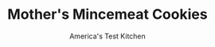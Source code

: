 ---
layout: ../../layouts/MarkdownPostLayout.astro
title: Mother's Mincemeat Cookies
author: America's Test Kitchen
pubDate: 2023-03-15
description: This old-fashioned cookie recipe comes together quickly with store-bought pie dough.
image_url: https://res.cloudinary.com/hksqkdlah/image/upload/ar_1:1,c_fill,dpr_2.0,f_auto,fl_lossy.progressive.strip_profile,g_faces:auto,q_auto:low,w_344/23336_sfs-mincemeat-cookies-6
tags: ["Savory Pies & Tarts"]
calories: 1130
protein: 
carbohydrates: 34
fats: 
fiber: 2
ingredients: ["2 tablespoons, all-purpose flour","2 tablespoons, sugar","3/4 cup, jarred mincemeat","3 tablespoons, brandy","1/2 cup, walnuts, toasted and chopped fine","4 (9-inch) store-bought, pie dough rounds"]
serves: 20
time: "1¼ hours, plus 20 minutes cooling"
instructions: ["Whisk 1/4 cup water, flour, and sugar together in medium saucepan until smooth. Stir in mincemeat and brandy. Bring to simmer over medium heat and cook, stirring constantly, until mixture has thickened, 2 to 4 minutes. Transfer to bowl, stir in walnuts, and let cool completely.","Adjust oven racks to upper-middle and lower-middle positions and heat oven to 375 degrees. Line 2 rimmed baking sheets with parchment paper. Working with 2 pie dough rounds at a time, roll into 12-inch rounds on lightly floured counter. Using 3-inch cookie cutter, cut 10 circles from each dough round.","Working with 1 circle at a time, moisten edge with water and place 2 teaspoons mincemeat filling in center. Top with second circle and press edges to seal. Crimp cookie edge with your fingers. Cut small vent hole in center of cookie. Repeat with remaining circles and filling. Place 10 cookies on each prepared sheet, 1 1/2 inches apart.","Bake until light golden brown around edges, 16 to 18 minutes, switching and rotating sheets halfway through baking. Let cookies cool on sheets for 5 minutes, then transfer to wire rack and let cool completely. Serve."]
nutrition: ["126 mg Potassium","17 mg Phosphorus","19 mg Calcium","10 mg Magnesium","25 mg Sodium","2 g Fat","11 mg Vitamin C","2 g Fiber","4 µg Folic acid","25 g Sugars","9 µg Vitamin K","2 g Water","34 g Carbs","7 µg Folate equivalent (total)","4 µg Vitamin A","56 kcal Energy","6 g Sugars, added","1130 calories"]
notes: "You will need a 3-inch cookie cutter for this recipe."
---